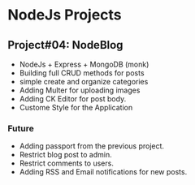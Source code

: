 # NodeJs Projects
## Project#04: NodeBlog

- NodeJs + Express + MongoDB (monk)
- Building full CRUD methods for posts
- simple create and organize categories
- Adding Multer for uploading images
- Adding CK Editor for post body.
- Custome Style for the Application

### Future
- Adding passport from the previous project.
- Restrict blog post to admin.
- Restrict comments to users.
- Adding RSS and Email notifications for new posts.

